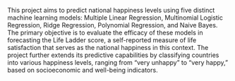 This project aims to predict national happiness levels using five distinct machine learning models: Multiple Linear Regression, Multinomial Logistic Regression, Ridge Regression, Polynomial Regression, and Naive Bayes. The primary objective is to evaluate the efficacy of these models in forecasting the Life Ladder score, a self-reported measure of life satisfaction that serves as the national happiness in this context. The project further extends its predictive capabilities by classifying countries into various happiness levels, ranging from “very unhappy” to “very happy,” based on socioeconomic and well-being indicators.
